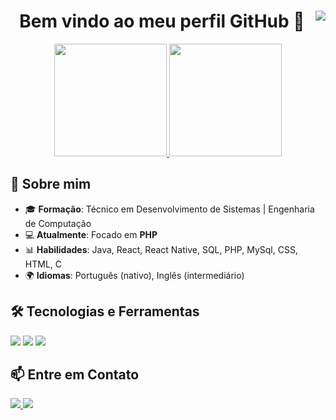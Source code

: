 <!-- README.md para o GitHub Profile -->

<h1 align="center"> Bem vindo ao meu perfil GitHub 👋 
<img align="right" src="https://visitor-badge.laobi.icu/badge?page_id=vinisilvabariane.vinisilvabariane" />
</h1>

<div align="center">
  <a href="https://github.com/vinisilvabariane">
    <img loading="lazy" height="180em" src="https://github-readme-stats.vercel.app/api/top-langs/?username=vinisilvabariane&layout=compact&langs_count=5&theme=dracula"/>
    <img loading="lazy" height="180em" src="https://github-readme-stats.vercel.app/api?username=vinisilvabariane&show_icons=true&theme=dracula&include_all_commits=true&count_private=true"/>
  </a>
</div>


## 🚀 Sobre mim

- 🎓 **Formação**: Técnico em Desenvolvimento de Sistemas | Engenharia de Computação
- 💻 **Atualmente**: Focado em **PHP**
- 📊 **Habilidades**: Java, React, React Native, SQL, PHP, MySql, CSS, HTML, C
- 🌍 **Idiomas**: Português (nativo), Inglês (intermediário)

## 🛠️ Tecnologias e Ferramentas
<p>
  <img src="https://img.shields.io/badge/PHP-4F5D95?style=for-the-badge&logo=php&logoColor=white">
  <img src="https://img.shields.io/badge/React-20232A?style=for-the-badge&logo=react&logoColor=61DAFB">
  <img src="https://img.shields.io/badge/Java-ED8B00?style=for-the-badge&logo=openjdk&logoColor=white">
</p>

## 📫 Entre em Contato
<p>
  <a href="https://www.linkedin.com/in/vinicius-bariane-57a298221/" target="_blank">
    <img src="https://img.shields.io/badge/LinkedIn-blue?style=for-the-badge&logo=linkedin&logoColor=white">
  </a>
  <a href="https://www.instagram.com/vini_bariane/" target="_blank"><img loading="lazy" src="https://img.shields.io/badge/-Instagram-%23E4405F?style=for-the-badge&logo=instagram&logoColor=white" target="_blank"></a>
</p>
